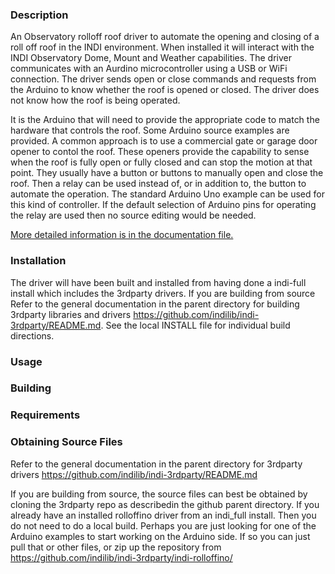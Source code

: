 ### Description

An Observatory rolloff roof driver to automate the opening and closing of a roll off roof in the INDI environment. When installed it will interact with the INDI Observatory Dome, Mount and Weather capabilities. The driver communicates with an Aurdino microcontroller using a USB or WiFi connection. The driver sends open or close commands and requests from the Arduino to know whether the roof is opened or closed. The driver does not know how the roof is being operated.

It is the Arduino that will need to provide the appropriate code to match the hardware that controls the roof. Some Arduino source examples are provided. A common approach is to use a commercial gate or garage door opener to contol the roof. These openers provide the capability to sense when the roof is fully open or fully closed and can stop the motion at that point. They usually have a button or buttons to manually open and close the roof. Then a relay can be used instead of, or in addition to, the button to automate the operation. The standard Arduino Uno example can be used for this kind of controller. If the default selection of Arduino pins for operating the relay are used then no source editing would be needed.

[More detailed information is in the documentation file.](doc/rolloffino.md)

### Installation

The driver will have been built and installed from having done a indi-full install which includes the 3rdparty drivers.
If you are building from source Refer to the general documentation in the parent directory for building 3rdparty libraries and drivers https://github.com/indilib/indi-3rdparty/README.md. See the local INSTALL file for individual build directions. 


### Usage

### Building

### Requirements

### Obtaining Source Files

Refer to the general documentation in the parent directory for 3rdparty drivers https://github.com/indilib/indi-3rdparty/README.md

If you are building from source, the source files can best be obtained by cloning the 3rdparty repo as describedin the github parent directory. If you already have an installed rolloffino driver from an indi_full install. Then you do not need to do a local build. Perhaps you are just looking for one of the Arduino examples to start working on the Arduino side. If so you can just pull that or other files, or zip up the repository from https://github.com/indilib/indi-3rdparty/indi-rolloffino/ 
